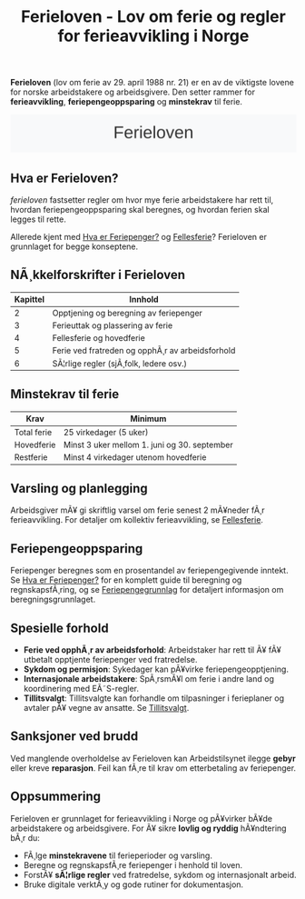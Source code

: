 ﻿---
title: "Ferieloven - Lov om ferie og regler for ferieavvikling i Norge"
meta_title: "Ferieloven - Lov om ferie og regler for ferieavvikling i Norge"
meta_description: '**Ferieloven** (lov om ferie av 29. april 1988 nr. 21) er en av de viktigste lovene for norske arbeidstakere og arbeidsgivere. Den setter rammer for **ferieavvi...'
slug: ferieloven
type: blog
layout: pages/single
---

**Ferieloven** (lov om ferie av 29. april 1988 nr. 21) er en av de viktigste lovene for norske arbeidstakere og arbeidsgivere. Den setter rammer for **ferieavvikling**, **feriepengeoppsparing** og **minstekrav** til ferie.

![Ferieloven](ferieloven-image.svg)

## Hva er Ferieloven?

*ferieloven* fastsetter regler om hvor mye ferie arbeidstakere har rett til, hvordan feriepengeoppsparing skal beregnes, og hvordan ferien skal legges til rette.

Allerede kjent med [Hva er Feriepenger?](/blogs/regnskap/hva-er-feriepenger "Feriepenger i Regnskap - Beregning, RegnskapsfÃ¸ring og Praktiske Eksempler") og [Fellesferie](/blogs/regnskap/fellesferie "Fellesferie: Hva, regler og planlegging i Norge")? Ferieloven er grunnlaget for begge konseptene.

## NÃ¸kkelforskrifter i Ferieloven

| Kapittel | Innhold                                              |
|----------|------------------------------------------------------|
| 2        | Opptjening og beregning av feriepenger               |
| 3        | Ferieuttak og plassering av ferie                    |
| 4        | Fellesferie og hovedferie                            |
| 5        | Ferie ved fratreden og opphÃ¸r av arbeidsforhold      |
| 6        | SÃ¦rlige regler (sjÃ¸folk, ledere osv.)                |

## Minstekrav til ferie

| Krav           | Minimum                                             |
|----------------|-----------------------------------------------------|
| Total ferie    | 25 virkedager (5 uker)                              |
| Hovedferie     | Minst 3 uker mellom 1. juni og 30. september        |
| Restferie      | Minst 4 virkedager utenom hovedferie                |

## Varsling og planlegging

Arbeidsgiver mÃ¥ gi skriftlig varsel om ferie senest 2 mÃ¥neder fÃ¸r ferieavvikling.
For detaljer om kollektiv ferieavvikling, se [Fellesferie](/blogs/regnskap/fellesferie "Fellesferie: Hva, regler og planlegging i Norge").

## Feriepengeoppsparing

Feriepenger beregnes som en prosentandel av feriepengegivende inntekt.
Se [Hva er Feriepenger?](/blogs/regnskap/hva-er-feriepenger "Feriepenger i Regnskap - Beregning, RegnskapsfÃ¸ring og Praktiske Eksempler") for en komplett guide til beregning og regnskapsfÃ¸ring, og se [Feriepengegrunnlag](/blogs/regnskap/feriepengegrunnlag "Feriepengegrunnlag: Grunnlag for beregning av feriepenger i Norge") for detaljert informasjon om beregningsgrunnlaget.

## Spesielle forhold

* **Ferie ved opphÃ¸r av arbeidsforhold**: Arbeidstaker har rett til Ã¥ fÃ¥ utbetalt opptjente feriepenger ved fratredelse.
* **Sykdom og permisjon**: Sykedager kan pÃ¥virke feriepengeopptjening.
* **Internasjonale arbeidstakere**: SpÃ¸rsmÃ¥l om ferie i andre land og koordinering med EÃ˜S-regler.
* **Tillitsvalgt**: Tillitsvalgte kan forhandle om tilpasninger i ferieplaner og avtaler pÃ¥ vegne av ansatte. Se [Tillitsvalgt](/blogs/regnskap/tillitsvalgt "Tillitsvalgt “ Rolle og ansvar i norsk regnskap").

## Sanksjoner ved brudd

Ved manglende overholdelse av Ferieloven kan Arbeidstilsynet ilegge **gebyr** eller kreve **reparasjon**. Feil kan fÃ¸re til krav om etterbetaling av feriepenger.

## Oppsummering

Ferieloven er grunnlaget for ferieavvikling i Norge og pÃ¥virker bÃ¥de arbeidstakere og arbeidsgivere. For Ã¥ sikre **lovlig og ryddig** hÃ¥ndtering bÃ¸r du:

* FÃ¸lge **minstekravene** til ferieperioder og varsling.
* Beregne og regnskapsfÃ¸re feriepenger i henhold til loven.
* ForstÃ¥ **sÃ¦rlige regler** ved fratredelse, sykdom og internasjonalt arbeid.
* Bruke digitale verktÃ¸y og gode rutiner for dokumentasjon.







